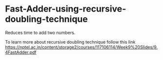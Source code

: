 # Fast-Adder-using-recursive-doubling-technique
Reduces time to add two numbers.

To learn more about recursive doubling technique follow this link
https://nptel.ac.in/content/storage2/courses/117106114/Week9%20Slides/9.4FastAdder.pdf
